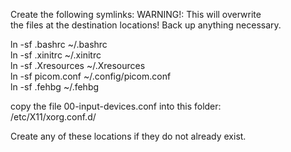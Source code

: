 Create the following symlinks: WARNING!: This will overwrite  
the files at the destination locations! Back up anything necessary.  
  
  ln -sf .bashrc ~/.bashrc  
  ln -sf .xinitrc ~/.xinitrc  
  ln -sf .Xresources ~/.Xresources  
  ln -sf picom.conf ~/.config/picom.conf  
  ln -sf .fehbg ~/.fehbg
  
copy the file 00-input-devices.conf into this folder:  
  /etc/X11/xorg.conf.d/  
  
Create any of these locations if they do not already exist.  

